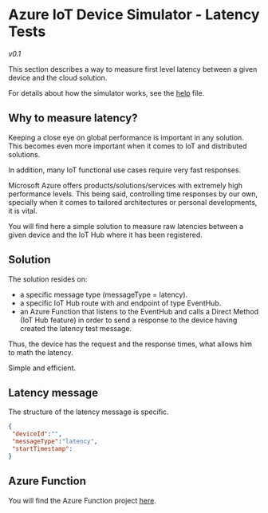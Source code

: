 ﻿# Azure IoT Device Simulator - Latency Tests
*v0.1*

This section describes a way to measure first level latency between a given device and the cloud solution.

For details about how the simulator works, see the [help](Help.md) file.

## Why to measure latency?
Keeping a close eye on global performance is important in any solution.
This becomes even more important when it comes to IoT and distributed solutions.

In addition, many IoT functional use cases require very fast responses.

Microsoft Azure offers products/solutions/services with extremely high performance levels. This being said, controlling time responses by our own, specially when it comes to tailored architectures or personal developments, it is vital.

You will find here a simple solution to measure raw latencies between a given device and the IoT Hub where it has been registered.

## Solution
The solution resides on:
 - a specific message type (messageType = latency).
 - a specific IoT Hub route with and endpoint of type EventHub.
 - an Azure Function that listens to the EventHub and calls a Direct Method (IoT Hub feature) in order to send a response to the device having created the latency test message.

 Thus, the device has the request and the response times, what allows him to math the latency.

 Simple and efficient.

 
## Latency message
The structure of the latency message is specific.

```json
{
 "deviceId":"",
 "messageType":"latency",
 "startTimestamp":
}
```

## Azure Function

You will find the Azure Function project [here](https://github.com/jonmikeli/azureiotdevicesimulator/tree/master/sources/IoT.Simulator2/IoT.Simulator2.AF).


